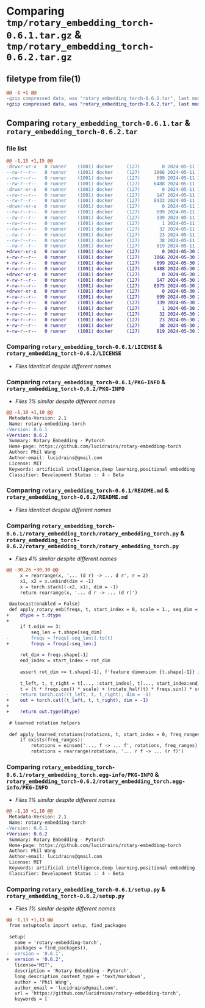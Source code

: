 # Comparing `tmp/rotary_embedding_torch-0.6.1.tar.gz` & `tmp/rotary_embedding_torch-0.6.2.tar.gz`

## filetype from file(1)

```diff
@@ -1 +1 @@
-gzip compressed data, was "rotary_embedding_torch-0.6.1.tar", last modified: Sat May 11 15:32:54 2024, max compression
+gzip compressed data, was "rotary_embedding_torch-0.6.2.tar", last modified: Thu May 30 21:14:12 2024, max compression
```

## Comparing `rotary_embedding_torch-0.6.1.tar` & `rotary_embedding_torch-0.6.2.tar`

### file list

```diff
@@ -1,15 +1,15 @@
-drwxr-xr-x   0 runner    (1001) docker     (127)        0 2024-05-11 15:32:54.135856 rotary_embedding_torch-0.6.1/
--rw-r--r--   0 runner    (1001) docker     (127)     1066 2024-05-11 15:32:49.000000 rotary_embedding_torch-0.6.1/LICENSE
--rw-r--r--   0 runner    (1001) docker     (127)      699 2024-05-11 15:32:54.131856 rotary_embedding_torch-0.6.1/PKG-INFO
--rw-r--r--   0 runner    (1001) docker     (127)     6488 2024-05-11 15:32:49.000000 rotary_embedding_torch-0.6.1/README.md
-drwxr-xr-x   0 runner    (1001) docker     (127)        0 2024-05-11 15:32:54.131856 rotary_embedding_torch-0.6.1/rotary_embedding_torch/
--rw-r--r--   0 runner    (1001) docker     (127)      147 2024-05-11 15:32:49.000000 rotary_embedding_torch-0.6.1/rotary_embedding_torch/__init__.py
--rw-r--r--   0 runner    (1001) docker     (127)     8933 2024-05-11 15:32:49.000000 rotary_embedding_torch-0.6.1/rotary_embedding_torch/rotary_embedding_torch.py
-drwxr-xr-x   0 runner    (1001) docker     (127)        0 2024-05-11 15:32:54.131856 rotary_embedding_torch-0.6.1/rotary_embedding_torch.egg-info/
--rw-r--r--   0 runner    (1001) docker     (127)      699 2024-05-11 15:32:54.000000 rotary_embedding_torch-0.6.1/rotary_embedding_torch.egg-info/PKG-INFO
--rw-r--r--   0 runner    (1001) docker     (127)      339 2024-05-11 15:32:54.000000 rotary_embedding_torch-0.6.1/rotary_embedding_torch.egg-info/SOURCES.txt
--rw-r--r--   0 runner    (1001) docker     (127)        1 2024-05-11 15:32:54.000000 rotary_embedding_torch-0.6.1/rotary_embedding_torch.egg-info/dependency_links.txt
--rw-r--r--   0 runner    (1001) docker     (127)       32 2024-05-11 15:32:54.000000 rotary_embedding_torch-0.6.1/rotary_embedding_torch.egg-info/requires.txt
--rw-r--r--   0 runner    (1001) docker     (127)       23 2024-05-11 15:32:54.000000 rotary_embedding_torch-0.6.1/rotary_embedding_torch.egg-info/top_level.txt
--rw-r--r--   0 runner    (1001) docker     (127)       38 2024-05-11 15:32:54.135856 rotary_embedding_torch-0.6.1/setup.cfg
--rw-r--r--   0 runner    (1001) docker     (127)      819 2024-05-11 15:32:49.000000 rotary_embedding_torch-0.6.1/setup.py
+drwxr-xr-x   0 runner    (1001) docker     (127)        0 2024-05-30 21:14:12.382393 rotary_embedding_torch-0.6.2/
+-rw-r--r--   0 runner    (1001) docker     (127)     1066 2024-05-30 21:14:08.000000 rotary_embedding_torch-0.6.2/LICENSE
+-rw-r--r--   0 runner    (1001) docker     (127)      699 2024-05-30 21:14:12.382393 rotary_embedding_torch-0.6.2/PKG-INFO
+-rw-r--r--   0 runner    (1001) docker     (127)     6488 2024-05-30 21:14:08.000000 rotary_embedding_torch-0.6.2/README.md
+drwxr-xr-x   0 runner    (1001) docker     (127)        0 2024-05-30 21:14:12.382393 rotary_embedding_torch-0.6.2/rotary_embedding_torch/
+-rw-r--r--   0 runner    (1001) docker     (127)      147 2024-05-30 21:14:08.000000 rotary_embedding_torch-0.6.2/rotary_embedding_torch/__init__.py
+-rw-r--r--   0 runner    (1001) docker     (127)     8975 2024-05-30 21:14:08.000000 rotary_embedding_torch-0.6.2/rotary_embedding_torch/rotary_embedding_torch.py
+drwxr-xr-x   0 runner    (1001) docker     (127)        0 2024-05-30 21:14:12.382393 rotary_embedding_torch-0.6.2/rotary_embedding_torch.egg-info/
+-rw-r--r--   0 runner    (1001) docker     (127)      699 2024-05-30 21:14:12.000000 rotary_embedding_torch-0.6.2/rotary_embedding_torch.egg-info/PKG-INFO
+-rw-r--r--   0 runner    (1001) docker     (127)      339 2024-05-30 21:14:12.000000 rotary_embedding_torch-0.6.2/rotary_embedding_torch.egg-info/SOURCES.txt
+-rw-r--r--   0 runner    (1001) docker     (127)        1 2024-05-30 21:14:12.000000 rotary_embedding_torch-0.6.2/rotary_embedding_torch.egg-info/dependency_links.txt
+-rw-r--r--   0 runner    (1001) docker     (127)       32 2024-05-30 21:14:12.000000 rotary_embedding_torch-0.6.2/rotary_embedding_torch.egg-info/requires.txt
+-rw-r--r--   0 runner    (1001) docker     (127)       23 2024-05-30 21:14:12.000000 rotary_embedding_torch-0.6.2/rotary_embedding_torch.egg-info/top_level.txt
+-rw-r--r--   0 runner    (1001) docker     (127)       38 2024-05-30 21:14:12.382393 rotary_embedding_torch-0.6.2/setup.cfg
+-rw-r--r--   0 runner    (1001) docker     (127)      819 2024-05-30 21:14:08.000000 rotary_embedding_torch-0.6.2/setup.py
```

### Comparing `rotary_embedding_torch-0.6.1/LICENSE` & `rotary_embedding_torch-0.6.2/LICENSE`

 * *Files identical despite different names*

### Comparing `rotary_embedding_torch-0.6.1/PKG-INFO` & `rotary_embedding_torch-0.6.2/PKG-INFO`

 * *Files 1% similar despite different names*

```diff
@@ -1,10 +1,10 @@
 Metadata-Version: 2.1
 Name: rotary-embedding-torch
-Version: 0.6.1
+Version: 0.6.2
 Summary: Rotary Embedding - Pytorch
 Home-page: https://github.com/lucidrains/rotary-embedding-torch
 Author: Phil Wang
 Author-email: lucidrains@gmail.com
 License: MIT
 Keywords: artificial intelligence,deep learning,positional embedding
 Classifier: Development Status :: 4 - Beta
```

### Comparing `rotary_embedding_torch-0.6.1/README.md` & `rotary_embedding_torch-0.6.2/README.md`

 * *Files identical despite different names*

### Comparing `rotary_embedding_torch-0.6.1/rotary_embedding_torch/rotary_embedding_torch.py` & `rotary_embedding_torch-0.6.2/rotary_embedding_torch/rotary_embedding_torch.py`

 * *Files 4% similar despite different names*

```diff
@@ -30,26 +30,30 @@
     x = rearrange(x, '... (d r) -> ... d r', r = 2)
     x1, x2 = x.unbind(dim = -1)
     x = torch.stack((-x2, x1), dim = -1)
     return rearrange(x, '... d r -> ... (d r)')
 
 @autocast(enabled = False)
 def apply_rotary_emb(freqs, t, start_index = 0, scale = 1., seq_dim = -2):
+    dtype = t.dtype
+
     if t.ndim == 3:
         seq_len = t.shape[seq_dim]
-        freqs = freqs[-seq_len:].to(t)
+        freqs = freqs[-seq_len:]
 
     rot_dim = freqs.shape[-1]
     end_index = start_index + rot_dim
 
     assert rot_dim <= t.shape[-1], f'feature dimension {t.shape[-1]} is not of sufficient size to rotate in all the positions {rot_dim}'
 
     t_left, t, t_right = t[..., :start_index], t[..., start_index:end_index], t[..., end_index:]
     t = (t * freqs.cos() * scale) + (rotate_half(t) * freqs.sin() * scale)
-    return torch.cat((t_left, t, t_right), dim = -1)
+    out = torch.cat((t_left, t, t_right), dim = -1)
+
+    return out.type(dtype)
 
 # learned rotation helpers
 
 def apply_learned_rotations(rotations, t, start_index = 0, freq_ranges = None):
     if exists(freq_ranges):
         rotations = einsum('..., f -> ... f', rotations, freq_ranges)
         rotations = rearrange(rotations, '... r f -> ... (r f)')
```

### Comparing `rotary_embedding_torch-0.6.1/rotary_embedding_torch.egg-info/PKG-INFO` & `rotary_embedding_torch-0.6.2/rotary_embedding_torch.egg-info/PKG-INFO`

 * *Files 1% similar despite different names*

```diff
@@ -1,10 +1,10 @@
 Metadata-Version: 2.1
 Name: rotary-embedding-torch
-Version: 0.6.1
+Version: 0.6.2
 Summary: Rotary Embedding - Pytorch
 Home-page: https://github.com/lucidrains/rotary-embedding-torch
 Author: Phil Wang
 Author-email: lucidrains@gmail.com
 License: MIT
 Keywords: artificial intelligence,deep learning,positional embedding
 Classifier: Development Status :: 4 - Beta
```

### Comparing `rotary_embedding_torch-0.6.1/setup.py` & `rotary_embedding_torch-0.6.2/setup.py`

 * *Files 1% similar despite different names*

```diff
@@ -1,13 +1,13 @@
 from setuptools import setup, find_packages
 
 setup(
   name = 'rotary-embedding-torch',
   packages = find_packages(),
-  version = '0.6.1',
+  version = '0.6.2',
   license='MIT',
   description = 'Rotary Embedding - Pytorch',
   long_description_content_type = 'text/markdown',
   author = 'Phil Wang',
   author_email = 'lucidrains@gmail.com',
   url = 'https://github.com/lucidrains/rotary-embedding-torch',
   keywords = [
```

